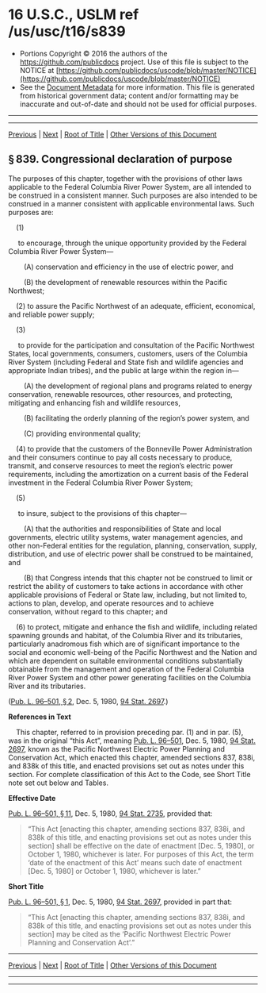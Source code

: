 ---
---

# 16 U.S.C., USLM ref /us/usc/t16/s839

* Portions Copyright © 2016 the authors of the https://github.com/publicdocs project.
  Use of this file is subject to the NOTICE at [https://github.com/publicdocs/uscode/blob/master/NOTICE](https://github.com/publicdocs/uscode/blob/master/NOTICE)
* See the [Document Metadata](././../../../..//README.md) for more information.
  This file is generated from historical government data; content and/or formatting may be inaccurate and out-of-date and should not be used for official purposes.

----------
----------

[Previous](./../../../..//us/usc/t16/ch12H/m__us_usc_t16_ch12H.md) | [Next](./../../../..//us/usc/t16/ch12H/m__us_usc_t16_s839a.md) | [Root of Title](./../../../../) | [Other Versions of this Document](https://publicdocs.github.io/go/links?ns=uslm&ref=%2Fus%2Fusc%2Ft16%2Fs839)

## § 839. Congressional declaration of purpose

The purposes of this chapter, together with the provisions of other laws applicable to the Federal Columbia River Power System, are all intended to be construed in a consistent manner. Such purposes are also intended to be construed in a manner consistent with applicable environmental laws. Such purposes are:

    (1)

     to encourage, through the unique opportunity provided by the Federal Columbia River Power System—

        (A) conservation and efficiency in the use of electric power, and

        (B) the development of renewable resources within the Pacific Northwest;

    (2) to assure the Pacific Northwest of an adequate, efficient, economical, and reliable power supply;

    (3)

     to provide for the participation and consultation of the Pacific Northwest States, local governments, consumers, customers, users of the Columbia River System (including Federal and State fish and wildlife agencies and appropriate Indian tribes), and the public at large within the region in—

        (A) the development of regional plans and programs related to energy conservation, renewable resources, other resources, and protecting, mitigating and enhancing fish and wildlife resources,

        (B) facilitating the orderly planning of the region’s power system, and

        (C) providing environmental quality;

    (4) to provide that the customers of the Bonneville Power Administration and their consumers continue to pay all costs necessary to produce, transmit, and conserve resources to meet the region’s electric power requirements, including the amortization on a current basis of the Federal investment in the Federal Columbia River Power System;

    (5)

     to insure, subject to the provisions of this chapter—

        (A) that the authorities and responsibilities of State and local governments, electric utility systems, water management agencies, and other non-Federal entities for the regulation, planning, conservation, supply, distribution, and use of electric power shall be construed to be maintained, and

        (B) that Congress intends that this chapter not be construed to limit or restrict the ability of customers to take actions in accordance with other applicable provisions of Federal or State law, including, but not limited to, actions to plan, develop, and operate resources and to achieve conservation, without regard to this chapter; and

    (6) to protect, mitigate and enhance the fish and wildlife, including related spawning grounds and habitat, of the Columbia River and its tributaries, particularly anadromous fish which are of significant importance to the social and economic well-being of the Pacific Northwest and the Nation and which are dependent on suitable environmental conditions substantially obtainable from the management and operation of the Federal Columbia River Power System and other power generating facilities on the Columbia River and its tributaries.

([Pub. L. 96–501, § 2][/us/pl/96/501/s2], Dec. 5, 1980, [94 Stat. 2697][/us/stat/94/2697].)

 __References in Text__ 

    This chapter, referred to in provision preceding par. (1) and in par. (5), was in the original “this Act”, meaning [Pub. L. 96–501][/us/pl/96/501], Dec. 5, 1980, [94 Stat. 2697][/us/stat/94/2697], known as the Pacific Northwest Electric Power Planning and Conservation Act, which enacted this chapter, amended sections 837, 838i, and 838k of this title, and enacted provisions set out as notes under this section. For complete classification of this Act to the Code, see Short Title note set out below and Tables.

 __Effective Date__ 

[Pub. L. 96–501, § 11][/us/pl/96/501/s11], Dec. 5, 1980, [94 Stat. 2735][/us/stat/94/2735], provided that: 

> “This Act \[enacting this chapter, amending sections 837, 838i, and 838k of this title, and enacting provisions set out as notes under this section\] shall be effective on the date of enactment \[Dec. 5, 1980\], or October 1, 1980, whichever is later. For purposes of this Act, the term ‘date of the enactment of this Act’ means such date of enactment \[Dec. 5, 1980\] or October 1, 1980, whichever is later.”

 __Short Title__ 

[Pub. L. 96–501, § 1][/us/pl/96/501/s1], Dec. 5, 1980, [94 Stat. 2697][/us/stat/94/2697], provided in part that: 

> “This Act \[enacting this chapter, amending sections 837, 838i, and 838k of this title, and enacting provisions set out as notes under this section\] may be cited as the ‘Pacific Northwest Electric Power Planning and Conservation Act’.”

----------

[Previous](./../../../..//us/usc/t16/ch12H/m__us_usc_t16_ch12H.md) | [Next](./../../../..//us/usc/t16/ch12H/m__us_usc_t16_s839a.md) | [Root of Title](./../../../../) | [Other Versions of this Document](https://publicdocs.github.io/go/links?ns=uslm&ref=%2Fus%2Fusc%2Ft16%2Fs839)

----------
----------

[/us/pl/96/501/s2]: https://publicdocs.github.io/go/links?ns=uslm&ref=%2Fus%2Fpl%2F96%2F501%2Fs2
[/us/stat/94/2697]: https://publicdocs.github.io/go/links?ns=uslm&ref=%2Fus%2Fstat%2F94%2F2697
[/us/pl/96/501]: https://publicdocs.github.io/go/links?ns=uslm&ref=%2Fus%2Fpl%2F96%2F501
[/us/stat/94/2697]: https://publicdocs.github.io/go/links?ns=uslm&ref=%2Fus%2Fstat%2F94%2F2697
[/us/pl/96/501/s11]: https://publicdocs.github.io/go/links?ns=uslm&ref=%2Fus%2Fpl%2F96%2F501%2Fs11
[/us/stat/94/2735]: https://publicdocs.github.io/go/links?ns=uslm&ref=%2Fus%2Fstat%2F94%2F2735
[/us/pl/96/501/s1]: https://publicdocs.github.io/go/links?ns=uslm&ref=%2Fus%2Fpl%2F96%2F501%2Fs1
[/us/stat/94/2697]: https://publicdocs.github.io/go/links?ns=uslm&ref=%2Fus%2Fstat%2F94%2F2697


